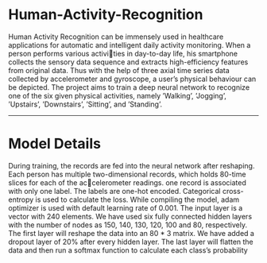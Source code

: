 # Human-Activity-Recognition

Human Activity Recognition can be immensely used in
healthcare applications for automatic and intelligent daily
activity monitoring. When a person performs various activities in day-to-day life, his smartphone collects the sensory
data sequence and extracts high-efficiency features from
original data. Thus with the help of three axial time series
data collected by accelerometer and gyroscope, a user’s
physical behaviour can be depicted. The project aims to
train a deep neural network to recognize one of the six given
physical activities, namely ’Walking’, ’Jogging’, ’Upstairs’,
’Downstairs’, ’Sitting’, and ’Standing’.

----------------------------------------------------------------------------------------------------------------------------------------------------------

# Model Details

During training, the records are fed into the neural network
after reshaping. Each person has multiple two-dimensional
records, which holds 80-time slices for each of the accelerometer readings. one record is associated with only
one label. The labels are one-hot encoded. Categorical
cross-entropy is used to calculate the loss. While compiling
the model, adam optimizer is used with default learning rate
of 0.001. The input layer is a vector with 240 elements. We
have used six fully connected hidden layers with the number
of nodes as 150, 140, 130, 120, 100 and 80, respectively.
The first layer will reshape the data into an 80 * 3 matrix. We
have added a dropout layer of 20% after every hidden layer.
The last layer will flatten the data and then run a softmax
function to calculate each class’s probability
